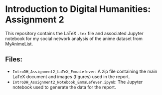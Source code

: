 # Introduction to Digital Humanities: Assignment 2

This repository contains the LaTeX `.tex` file and associated Jupyter notebook for my social network analysis of the anime dataset from MyAnimeList. 

## Files:
- `IntroDH_Assignment2_LaTeX_EmmaLefever`: A zip file containing the main LaTeX document and images (figures) used in the report.
- `IntroDH_Assignment2_Notebook_EmmaLefever.ipynb`: The Jupyter notebook used to generate the data for the report.
